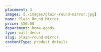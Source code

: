 ```yaml
---
placement: 3
images: [./images/plain-round-mirror.jpg]
name: Plain Round Mirror
price: $50.00
department: home-goods
type: wall-decor
slug: plain-round-mirror
contentType: product details
---
```

